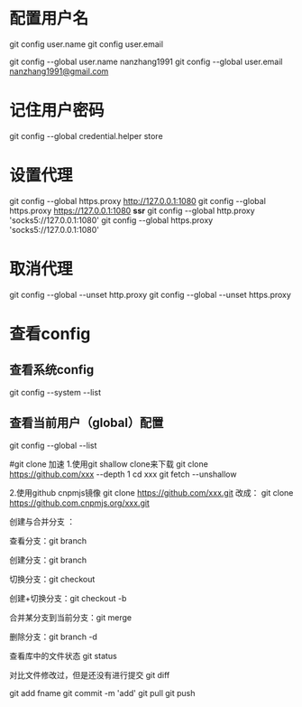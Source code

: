 # 配置用户名
git config user.name
git config user.email

git config --global user.name nanzhang1991
git config --global user.email nanzhang1991@gmail.com

# 记住用户密码
git config --global credential.helper store

# 设置代理
git config --global https.proxy http://127.0.0.1:1080
git config --global https.proxy https://127.0.0.1:1080
**ssr**
git config --global http.proxy 'socks5://127.0.0.1:1080'
git config --global https.proxy 'socks5://127.0.0.1:1080'

# 取消代理
git config --global --unset http.proxy
git config --global --unset https.proxy

# 查看config

##  查看系统config
git config --system --list

## 查看当前用户（global）配置
git config --global  --list

#git clone 加速
1.使用git shallow clone来下载
git clone https://github.com/xxx --depth 1
cd xxx
git fetch --unshallow

2.使用github cnpmjs镜像
git clone https://github.com/xxx.git
改成：
git clone https://github.com.cnpmjs.org/xxx.git



创建与合并分支 ：

查看分支：git branch

创建分支：git branch <name>

切换分支：git checkout <name>

创建+切换分支：git checkout -b <name>

合并某分支到当前分支：git merge <name>

删除分支：git branch -d <name>

查看库中的文件状态
git status

对比文件修改过，但是还没有进行提交
git diff

git add fname
git commit -m 'add'
git pull
git push
